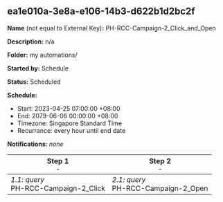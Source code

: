 ## ea1e010a-3e8a-e106-14b3-d622b1d2bc2f

**Name** (not equal to External Key)**:** PH-RCC-Campaign-2_Click_and_Open

**Description:** n/a

**Folder:** my automations/

**Started by:** Schedule

**Status:** Scheduled

**Schedule:**

* Start: 2023-04-25 07:00:00 +08:00
* End: 2079-06-06 00:00:00 +08:00
* Timezone: Singapore Standard Time
* Recurrance: every hour until end date

**Notifications:** _none_


| Step 1<br>_<small>-</small>_ | Step 2<br>_<small>-</small>_ |
| --- | --- |
| _1.1: query_<br>PH-RCC-Campaign-2_Click | _2.1: query_<br>PH-RCC-Campaign-2_Open |
